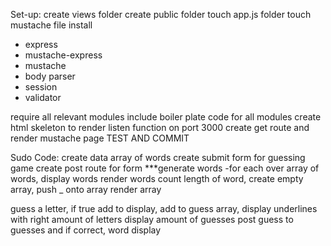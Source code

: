 Set-up:
create views folder
create public folder
touch app.js folder
touch mustache file
install
  - express
  - mustache-express
  - mustache
  - body parser
  - session
  - validator

require all relevant modules
include boiler plate code for all modules
create html skeleton to render
listen function on port 3000
create get route and render mustache page
TEST AND COMMIT

Sudo Code:
create data array of words
create submit form for guessing game
create post route for form
***generate words
-for each over array of words, display words
render words
count length of word, create empty array, push _ onto array
render array

guess a letter, if true add to display, add to guess array,
display underlines with right amount of letters
display amount of guesses
post guess to guesses and if correct, word display
